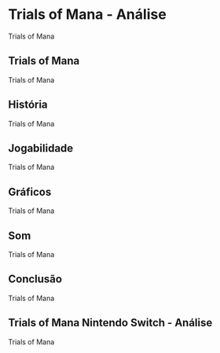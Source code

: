 ---
---

# Trials of Mana - Análise

Trials of Mana

## Trials of Mana

Trials of Mana

## História

Trials of Mana

## Jogabilidade

Trials of Mana

## Gráficos

Trials of Mana

## Som

Trials of Mana

## Conclusão

Trials of Mana

## Trials of Mana Nintendo Switch - Análise

Trials of Mana
